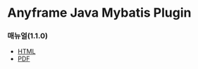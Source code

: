 Anyframe Java Mybatis Plugin
====

### 매뉴얼(1.1.0)
* [HTML](http://dev.anyframejava.org/docs/anyframe/plugin/optional/mybatis/1.1.0/reference/htmlsingle/mybatis.html)
* [PDF](http://dev.anyframejava.org/docs/anyframe/plugin/optional/mybatis/1.1.0/reference/pdf/mybatis-1.1.0.pdf)


